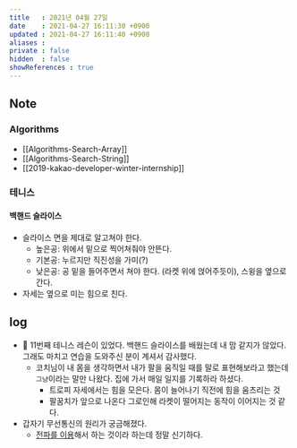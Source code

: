 ```yaml
---
title   : 2021년 04월 27일
date    : 2021-04-27 16:11:30 +0900
updated : 2021-04-27 16:11:40 +0900
aliases : 
private : false
hidden  : false
showReferences : true
---
```

## Note

### Algorithms 
- [[Algorithms-Search-Array]]
- [[Algorithms-Search-String]]
- [[2019-kakao-developer-winter-internship]]

### 테니스
#### 백핸드 슬라이스  
- 슬라이스 면을 제대로 알고쳐야 한다.  
	- 높은공: 위에서 밑으로 찍어쳐줘야 안뜬다. 
	- 기본공: 누르지만 직진성을 가미(?) 
	- 낮은공: 공 밑을 들어주면서 쳐야 한다. (라켓 위에 얹어주듯이), 스윙을 옆으로 간다.  
- 자세는 옆으로 미는 힘으로 친다. 

## log 
- 🎾 11번째 테니스 레슨이 있었다. 백핸드 슬라이스를 배웠는데 내 맘 같지가 않았다. 그래도 마치고 연습을 도와주신 분이 계셔서 감사했다.   
	- 코치님이 내 몸을 생각하면서 내가 팔을 움직일 때를 말로 표현해보라고 했는데 `그냥`이라는 말만 나왔다. 집에 가서 매일 일지를 기록하라 하셨다.  
		- 트로피 자세에서는 힘을 모은다. 몸이 늘어나기 직전에 힘을 움츠리는 것 
		- 팔꿈치가 앞으로 나온다 그로인해 라켓이 떨어지는 동작이 이어지는 것 같다. 
- 갑자기 무선통신의 원리가 궁금해졌다.  
	- [전파를 이용](https://kin.naver.com/qna/detail.nhn?d1id=11&dirId=1118&docId=146727733&qb=66y07ISg7Ya17Iug7J2YIOybkOumrA==&enc=utf8&section=kin.ext&rank=3&search_sort=0&spq=0)해서 하는 것이라 하는데 정말 신기하다. 